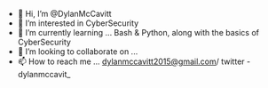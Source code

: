 - 👋 Hi, I’m @DylanMcCavitt
- 👀 I’m interested in CyberSecurity
- 🌱 I’m currently learning ... Bash & Python, along with the basics of CyberSecurity
- 💞️ I’m looking to collaborate on ...
- 📫 How to reach me ... dylanmccavitt2015@gmail.com/ twitter - dylanmccavit_

<!---
DylanMcCavitt/DylanMcCavitt is a ✨ special ✨ repository because its `README.md` (this file) appears on your GitHub profile.
You can click the Preview link to take a look at your changes.
--->
